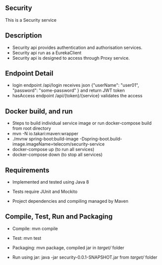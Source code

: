 Security
---------------------
This is a Security service

Description
-----------

- Security api provides authentication and authorisation services.
- Security api run as a EurekaClient
- Security api is designed to access through Proxy service.

Endpoint Detail
-----------

- login endpoint /api/login receives json {"userName": "user01", "password": "some-password" } and return JWT token
- hasAccess endpoint /api/{token}/{service} validates the access

## Docker build, and run

- Steps to build individual service image or run docker-compose build from root directory
- mvn -N io.takari:maven:wrapper
- ./mvnw spring-boot:build-image -Dspring-boot.build-image.imageName=telecom/security-service
- docker-compose up (to run all services)
- docker-compose down (to stop all services)

## Requirements

- Implemented and tested using Java 8

- Tests require JUnit and Mockito

- Project dependencies and compiling managed by Maven

## Compile, Test, Run and Packaging

- Compile: mvn compile

- Test: mvn test

- Packaging: mvn package, compiled jar in *target/* folder

- Run using jar: java -jar security-0.0.1-SNAPSHOT.jar from *target/* folder
 
